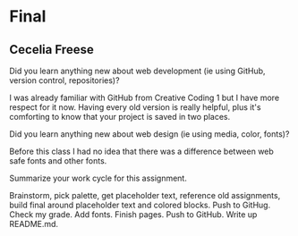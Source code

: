 # Final
## Cecelia Freese

Did you learn anything new about web development (ie using GitHub, version control, repositories)?

I was already familiar with GitHub from Creative Coding 1 but I have more respect for it now. Having every old version is really helpful, plus it's comforting to know that your project is saved in two places.


Did you learn anything new about web design (ie using media, color, fonts)?

Before this class I had no idea that there was a difference between web safe fonts and other fonts.


Summarize your work cycle for this assignment.

Brainstorm, pick palette, get placeholder text, reference old assignments, build final around placeholder text and colored blocks. Push to GitHug. Check my grade. Add fonts. Finish pages. Push to GitHub. Write up README.md.  
